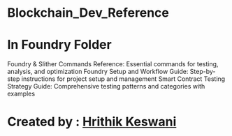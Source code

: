 # Blockchain_Dev_Reference


# In Foundry Folder
Foundry & Slither Commands Reference: Essential commands for testing, analysis, and optimization
Foundry Setup and Workflow Guide: Step-by-step instructions for project setup and management
Smart Contract Testing Strategy Guide: Comprehensive testing patterns and categories with examples

# Created by : [Hrithik Keswani](https://github.com/Hrithik200)
